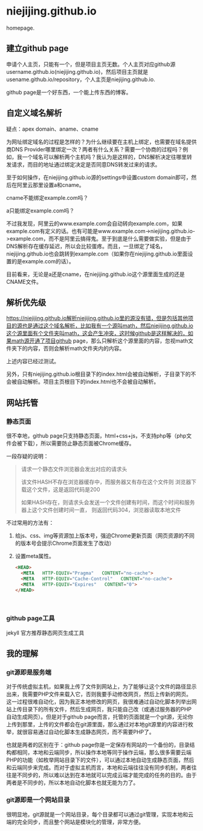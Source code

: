 # niejijing.github.io
homepage.

## 建立github page

申请个人主页，只能有一个，但是项目主页无数。个人主页对应github源username.github.io(niejijing.github.io)，然后项目主页就是usename.github.io/repository，个人主页是niejijing.github.io.

github page是一个好东西，一个能上传东西的博客。

## 自定义域名解析

疑点：apex domain、aname、cname

为网址绑定域名的过程是怎样的？为什么继续要在主机上绑定，也需要在域名提供商DNS Provider哪里绑定一次？两者有什么关系？需要一个协商的过程吗？例如，我一个域名可以解析两个主机吗？我认为是这样的，DNS解析决定往哪里转发请求，而目的地址通过绑定决定是否同意DNS转发过来的请求。

至于如何操作，在niejijing.github.io源的settings中设置custom domain即可，然后在阿里云那里设置a和cname。

cname不能绑定example.com吗？

a只能绑定example.com吗？

不过我发现，阿里云的www.example.com会自动转向example.com，如果example.com有定义的话。也有可能是www.example.com->niejijing.github.io->example.com，而不是阿里云搞得鬼。至于到底是什么需要做实验，但是由于DNS解析存在缓存延迟，所以会比较蛋疼。而且，一旦绑定了域名，niejijing.github.io也会跳转到example.com（如果你在niejijing.github.io里面设置的是example.com的话）。

目前看来，无论是a还是cname，在niejijing.github.io这个源里面生成的还是CNAME文件。

## 解析优先级

https://niejijing.github.io解析niejijing.github.io里的源没有错，但是包括其他项目的源也是通过这个域名解析，比如我有一个源叫math，然后niejijing.github.io这个源里面有个文件夹叫math，这会产生冲突，这时候github是这样解决的，如果math源开通了项目github page，那么只解析这个源里面的内容，忽视math文件夹下的内容，否则会解析math文件夹内的内容。

上述内容已经过测试。

另外，只有niejijing.github.io根目录下的index.html会被自动解析，子目录下的不会被自动解析。项目主页根目下的index.html也不会被自动解析。

## 网站托管

### 静态页面

很不幸地，github page只支持静态页面，html+css+js，不支持php等（php文件会被下载），所以需要防止静态页面被Chrome缓存。

一段存疑的说明：

> 请求一个静态文件浏览器会发出对应的请求头
>
> 该文件HASH不存在浏览器缓存中，而服务器又有存在这个文件则 浏览器下载这个文件，这是返回代码是200
>
> 如果HASH存在，则请求头会发送一个文件创建有时间，而这个时间和服务器上这个文件创建时间一直， 则返回代码304，浏览器读取本地文件

不过常用的方法有：

1. 给js、css、img等资源加上版本号，强迫Chrome更新页面（网页资源的不同的版本号会提示Chrome页面发生了改动）

2. 设置meta属性。

   ```html
   <HEAD>    
     <META   HTTP-EQUIV="Pragma"   CONTENT="no-cache">    
     <META   HTTP-EQUIV="Cache-Control"   CONTENT="no-cache">    
     <META   HTTP-EQUIV="Expires"   CONTENT="0">    
   </HEAD>  
   ```

   ​

### github page工具

jekyll 官方推荐静态网页生成工具



## 我的理解

### git源即是服务端

对于传统虚拟主机，如果我上传了文件到网站上，为了能够让这个文件的路径显示出来，我需要PHP文件来载入它，否则我要手动修改网页，然后上传新的网页。这一过程很难自动化，因为我正本地修改的网页，我很难通过自动化脚本列举出网站上传目录下的所有文件，然后生成网页，我只能自己改（或通过服务器的PHP自动生成网页）。但是对于github page而言，托管的页面就是一个git源，无论你上传到那里，上传的文件都会在git源里面，那么通过对本地git源里的内容进行枚举，就很容易通过自动化脚本生成静态网页，而不需要PHP了。

也就是两者的区别在于：github page你是一定保存有网站的一个备份的，目录结构都相同，本地和云端同步，所以操作本地等同于操作云端，那么很多需要云端PHP的功能（如枚举网站目录下的文件），可以通过本地自动生成静态页面，然后和云端同步来完成。而对于虚拟主机而言，本地和云端往往没有同步机制，两者往往是不同步的，所以难以达到在本地就可以完成云端才能完成的任务的目的。由于两者是不同步的，所以本地自动化脚本也就无能为力了。

### git源即是一个网站目录

很明显地，git源就是一个网站目录，每个目录都可以通过git管理，实现本地和云端的完全同步，而且整个网站是模块化的管理，非常方便。

